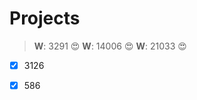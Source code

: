 Projects
========



>**W**: 3291 :heart_eyes:
>**W**: 14006 :heart_eyes:
>**W**: 21033 :heart_eyes:

- [x] 3126
- [x] 586

